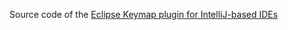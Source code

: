 Source code of the [Eclipse Keymap plugin for IntelliJ-based IDEs](https://plugins.jetbrains.com/plugin/12559-eclipse-keymap)
